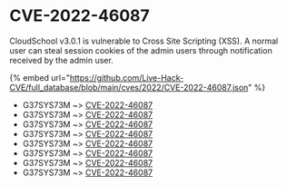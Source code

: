 # CVE-2022-46087

CloudSchool v3.0.1 is vulnerable to Cross Site Scripting (XSS). A normal user can steal session cookies of the admin users through notification received by the admin user.

{% embed url="https://github.com/Live-Hack-CVE/full_database/blob/main/cves/2022/CVE-2022-46087.json" %}


* G37SYS73M ~> [CVE-2022-46087](https://www.alice-snow.ru/2022/database/cve-2022-46087/cve-2022-46087-g37sys73m)
* G37SYS73M ~> [CVE-2022-46087](https://www.alice-snow.ru/2022/database/cve-2022-46087/cve-2022-46087-g37sys73m)
* G37SYS73M ~> [CVE-2022-46087](https://www.alice-snow.ru/2022/database/cve-2022-46087/cve-2022-46087-g37sys73m)
* G37SYS73M ~> [CVE-2022-46087](https://www.alice-snow.ru/2022/database/cve-2022-46087/cve-2022-46087-g37sys73m)
* G37SYS73M ~> [CVE-2022-46087](https://www.alice-snow.ru/2022/database/cve-2022-46087/cve-2022-46087-g37sys73m)
* G37SYS73M ~> [CVE-2022-46087](https://www.alice-snow.ru/2022/database/cve-2022-46087/cve-2022-46087-g37sys73m)
* G37SYS73M ~> [CVE-2022-46087](https://www.alice-snow.ru/2022/database/cve-2022-46087/cve-2022-46087-g37sys73m)
* G37SYS73M ~> [CVE-2022-46087](https://www.alice-snow.ru/2022/database/cve-2022-46087/cve-2022-46087-g37sys73m)